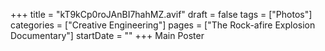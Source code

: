 +++
title = "kT9kCp0roJAnBI7hahMZ.avif"
draft = false
tags = ["Photos"]
categories = ["Creative Engineering"]
pages = ["The Rock-afire Explosion Documentary"]
startDate = ""
+++
Main Poster
